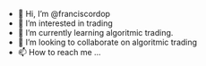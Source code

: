 - 👋 Hi, I’m @franciscordop
- 👀 I’m interested in trading
- 🌱 I’m currently learning algoritmic trading.
- 💞️ I’m looking to collaborate on algoritmic trading
- 📫 How to reach me ...

<!---
franciscordop/franciscordop is a ✨ special ✨ repository because its `README.md` (this file) appears on your GitHub profile.
You can click the Preview link to take a look at your changes.
--->
